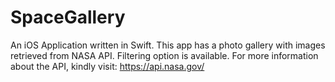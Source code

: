 # SpaceGallery
An iOS Application written in Swift. This app has a photo gallery with images retrieved from NASA API. Filtering option is available. For more information about the API, kindly visit: https://api.nasa.gov/
